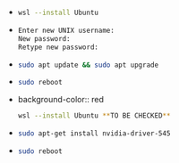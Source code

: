 - ```Bash
  wsl --install Ubuntu
  ```
- ```Bash
  Enter new UNIX username:
  New password:
  Retype new password:
  ```
- ```Bash
  sudo apt update && sudo apt upgrade
  ```
- ```Bash
  sudo reboot
  ```
- background-color:: red
  ```Bash
  wsl --install Ubuntu **TO BE CHECKED**
  ```
- ```Bash
  sudo apt-get install nvidia-driver-545
  ```
- ```Bash
  sudo reboot
  ```